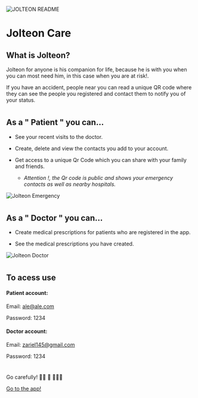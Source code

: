 ![JOLTEON README](https://res.cloudinary.com/ironhacker/image/upload/v1570604133/JolteonReadMe_dgugtm.png)

# Jolteon Care

## What is Jolteon?

Jolteon for anyone is his companion for life, because he is with you when you can most need him, in
this case when you are at risk!.

If you have an accident, people near you can read a unique QR code where they can see the people you
registered and contact them to notify you of your status.

#

## As a " Patient " you can...

- See your recent visits to the doctor.

- Create, delete and view the contacts you add to your account.

- Get access to a unique Qr Code which you can share with your family and friends.

  - _Attention !, the Qr code is public and shows your emergency contacts as well as nearby
    hospitals._

![Jolteon Emergency](https://res.cloudinary.com/ironhacker/image/upload/v1570606181/Captura_de_Pantalla_2019-10-09_a_la_s_2.28.49_a._m._wezsrg.png)

#

## As a " Doctor " you can...

- Create medical prescriptions for patients who are registered in the app.

- See the medical prescriptions you have created.

![Jolteon Doctor](https://res.cloudinary.com/ironhacker/image/upload/v1570607824/Captura_de_Pantalla_2019-10-09_a_la_s_2.57.15_a._m._nwbggc.png)

#

## To acess use

#### Patient account:

Email: ale@ale.com

Password: 1234

#### Doctor account:

Email: zariel145@gmail.com

Password: 1234

#

Go carefully! 🙆🏻‍ 🏥 👨🏻‍⚕️

[Go to the app!](https://aqueous-ocean-73744.herokuapp.com/)
